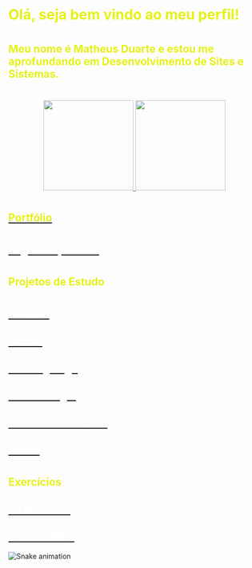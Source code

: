 # <span style="color:#E6F116">Olá, seja bem vindo ao meu perfil!

#

## <span style="color:#E6F116">Meu nome é Matheus Duarte e estou me aprofundando em Desenvolvimento de Sites e Sistemas.

#
# 
#

<div align="center">
  <a href="https://github.com/maxthexus">
  <img height="180em" src="https://github-readme-stats.vercel.app/api?username=maxthexus&show_icons=true&theme=highcontrast&include_all_commits=true&count_private=true"/>
  <img height="180em" src="https://github-readme-stats.vercel.app/api/top-langs/?username=maxthexus&layout=compact&langs_count=7&theme=highcontrast"/>
</div>

<div>

#
#

## <span style="color:#E6F116">Portfólio

#

<h2><a href="https://maxthexus.github.io/LOGIN/" target="_blank" ><span style="color:white">Login Responsivo</a></h2>

#
#

## <span style="color:#E6F116">Projetos de Estudo

#

<h2><a href="https://maxthexus.github.io/ANDROID/" target="_blank" ><span style="color:white">Android</a></h2>
<h2><a href="https://maxthexus.github.io/CORDEL/"  target="_blank" ><span style="color:white">Cordel</a></h2>
<h2><a href="https://maxthexus.github.io/LANDING-PAGE/"  target="_blank" ><span style="color:white">Landing Page</a></h2>
 <h2><a href="https://maxthexus.github.io/TELA-LOGIN/"  target="_blank" ><span style="color:white">Tela de Login</a></h2>
 <h2><a href="https://maxthexus.github.io/DASHBOARD/"  target="_blank" ><span style="color:white">Dashboard - Admin</a></h2>  
 <h2><a href="https://maxthexus.github.io/SOCIAL/"  target="_blank" ><span style="color:white">Social</a></h2>  
 


</div>

#

## <span style="color:#E6F116">Exercícios  
  
<h2><a href="https://maxthexus.github.io/HTML-CSS/"  target="_blank" ><span style="color:white">HTML - CSS </a></h2>
<h2><a href="https://maxthexus.github.io/JAVASCRIPT/"  target="_blank" ><span style="color:white">JAVASCRIPT</a></h2>

<div> 

 
  ![Snake animation](https://github.com/maxthexus/maxthexus/blob/output/github-contribution-grid-snake.svg)
 
</div>

